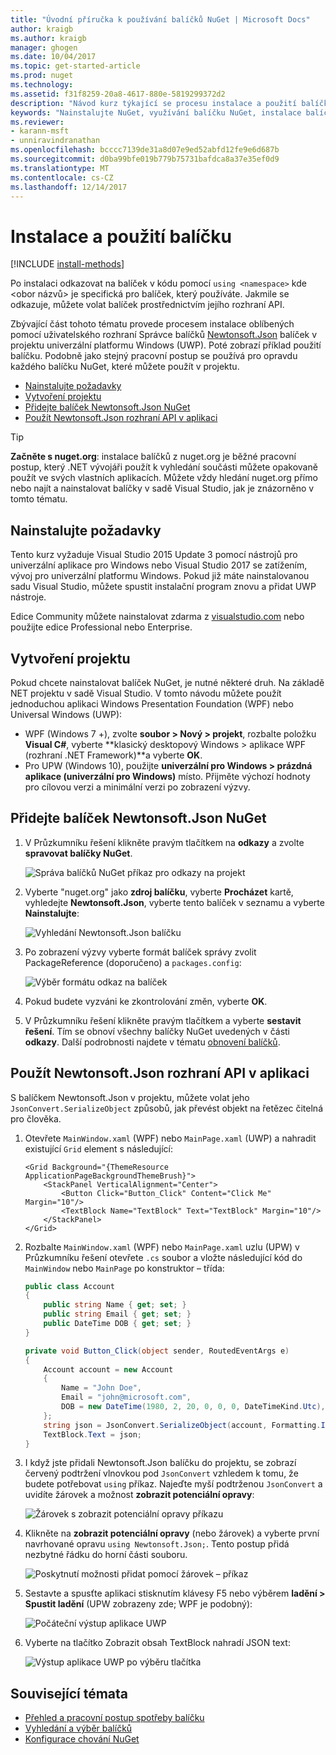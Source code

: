 ```yaml
---
title: "Úvodní příručka k používání balíčků NuGet | Microsoft Docs"
author: kraigb
ms.author: kraigb
manager: ghogen
ms.date: 10/04/2017
ms.topic: get-started-article
ms.prod: nuget
ms.technology: 
ms.assetid: f31f8259-20a8-4617-880e-5819299372d2
description: "Návod kurz týkající se procesu instalace a použití balíčku NuGet v projektu."
keywords: "Nainstalujte NuGet, využívání balíčku NuGet, instalace balíčků NuGet, odkazů na balíček NuGet, pomocí balíčků NuGet"
ms.reviewer:
- karann-msft
- unniravindranathan
ms.openlocfilehash: bcccc7139de31a8d07e9ed52abfd12fe9e6d687b
ms.sourcegitcommit: d0ba99bfe019b779b75731bafdca8a37e35ef0d9
ms.translationtype: MT
ms.contentlocale: cs-CZ
ms.lasthandoff: 12/14/2017
---
```

# <a name="install-and-use-a-package"></a>Instalace a použití balíčku

[!INCLUDE [install-methods](../includes/install-methods.md)]

Po instalaci odkazovat na balíček v kódu pomocí `using <namespace>` kde \<obor názvů\> je specifická pro balíček, který používáte. Jakmile se odkazuje, můžete volat balíček prostřednictvím jejího rozhraní API.

Zbývající část tohoto tématu provede procesem instalace oblíbených pomocí uživatelského rozhraní Správce balíčků [Newtonsoft.Json](https://www.nuget.org/packages/Newtonsoft.Json/) balíček v projektu univerzální platformu Windows (UWP). Poté zobrazí příklad použití balíčku. Podobně jako stejný pracovní postup se používá pro opravdu každého balíčku NuGet, které můžete použít v projektu.

- [Nainstalujte požadavky](#install-pre-requisites)
- [Vytvoření projektu](#create-a-project)
- [Přidejte balíček Newtonsoft.Json NuGet](#add-the-newtonsoftjson-nuget-package)
- [Použít Newtonsoft.Json rozhraní API v aplikaci](#use-the-newtonsoftjson-api-in-the-app)

> [!Tip]
> **Začněte s nuget.org**: instalace balíčků z nuget.org je běžné pracovní postup, který .NET vývojáři použít k vyhledání součásti můžete opakovaně použít ve svých vlastních aplikacích. Můžete vždy hledání nuget.org přímo nebo najít a nainstalovat balíčky v sadě Visual Studio, jak je znázorněno v tomto tématu.

## <a name="install-pre-requisites"></a>Nainstalujte požadavky

Tento kurz vyžaduje Visual Studio 2015 Update 3 pomocí nástrojů pro univerzální aplikace pro Windows nebo Visual Studio 2017 se zatížením, vývoj pro univerzální platformu Windows. Pokud již máte nainstalovanou sadu Visual Studio, můžete spustit instalační program znovu a přidat UWP nástroje.

Edice Community můžete nainstalovat zdarma z [visualstudio.com](https://www.visualstudio.com/) nebo použijte edice Professional nebo Enterprise. 

## <a name="create-a-project"></a>Vytvoření projektu

Pokud chcete nainstalovat balíček NuGet, je nutné některé druh. Na základě NET projektu v sadě Visual Studio. V tomto návodu můžete použít jednoduchou aplikaci Windows Presentation Foundation (WPF) nebo Universal Windows (UWP):

- WPF (Windows 7 +), zvolte **soubor > Nový > projekt**, rozbalte položku **Visual C#**, vyberte **klasický desktopový Windows > aplikace WPF (rozhraní .NET Framework)**a vyberte **OK**.
- Pro UPW (Windows 10), použijte **univerzální pro Windows > prázdná aplikace (univerzální pro Windows)** místo. Přijměte výchozí hodnoty pro cílovou verzi a minimální verzi po zobrazení výzvy.

## <a name="add-the-newtonsoftjson-nuget-package"></a>Přidejte balíček Newtonsoft.Json NuGet

1. V Průzkumníku řešení klikněte pravým tlačítkem na **odkazy** a zvolte **spravovat balíčky NuGet**.

    ![Správa balíčků NuGet příkaz pro odkazy na projekt](media/QS_Use-02-ManageNuGetPackages.png)

1. Vyberte "nuget.org" jako **zdroj balíčku**, vyberte **Procházet** kartě, vyhledejte **Newtonsoft.Json**, vyberte tento balíček v seznamu a vyberte  **Nainstalujte**:

    ![Vyhledání Newtonsoft.Json balíčku](media/QS_Use-03-NewtonsoftJson.png)

1. Po zobrazení výzvy vyberte formát balíček správy zvolit PackageReference (doporučeno) a `packages.config`:

    ![Výběr formátu odkaz na balíček](media/QS_Use-03b-SelectFormat.png)

1. Pokud budete vyzváni ke zkontrolování změn, vyberte **OK**.

1. V Průzkumníku řešení klikněte pravým tlačítkem a vyberte **sestavit řešení**. Tím se obnoví všechny balíčky NuGet uvedených v části **odkazy**. Další podrobnosti najdete v tématu [obnovení balíčků](../consume-packages/package-restore.md).

## <a name="use-the-newtonsoftjson-api-in-the-app"></a>Použít Newtonsoft.Json rozhraní API v aplikaci

S balíčkem Newtonsoft.Json v projektu, můžete volat jeho `JsonConvert.SerializeObject` způsobů, jak převést objekt na řetězec čitelná pro člověka.

1. Otevřete `MainWindow.xaml` (WPF) nebo `MainPage.xaml` (UWP) a nahradit existující `Grid` element s následující:

    ```xaml
    <Grid Background="{ThemeResource ApplicationPageBackgroundThemeBrush}">
        <StackPanel VerticalAlignment="Center">
            <Button Click="Button_Click" Content="Click Me" Margin="10"/>
            <TextBlock Name="TextBlock" Text="TextBlock" Margin="10"/>
        </StackPanel>
    </Grid>
    ```

1. Rozbalte `MainWindow.xaml` (WPF) nebo `MainPage.xaml` uzlu (UPW) v Průzkumníku řešení otevřete `.cs` soubor a vložte následující kód do `MainWindow` nebo `MainPage` po konstruktor – třída:

    ```cs
    public class Account
    {
        public string Name { get; set; }
        public string Email { get; set; }
        public DateTime DOB { get; set; }
    }

    private void Button_Click(object sender, RoutedEventArgs e)
    {
        Account account = new Account
        {
            Name = "John Doe",
            Email = "john@microsoft.com",
            DOB = new DateTime(1980, 2, 20, 0, 0, 0, DateTimeKind.Utc),
        };
        string json = JsonConvert.SerializeObject(account, Formatting.Indented);
        TextBlock.Text = json;
    }
    ```

1. I když jste přidali Newtonsoft.Json balíčku do projektu, se zobrazí červený podtržení vlnovkou pod `JsonConvert` vzhledem k tomu, že budete potřebovat `using` příkaz. Najeďte myší podtrženou `JsonConvert` a uvidíte žárovek a možnost **zobrazit potenciální opravy**:

    ![Žárovek s zobrazit potenciální opravy příkazu](media/QS_Use-04-ShowPotentialFixes.png)


1. Klikněte na **zobrazit potenciální opravy** (nebo žárovek) a vyberte první navrhované opravu `using Newtonsoft.Json;`. Tento postup přidá nezbytné řádku do horní části souboru.

    ![Poskytnutí možnosti přidat pomocí žárovek – příkaz](media/QS_Use-05-AddUsing.png)

1. Sestavte a spusťte aplikaci stisknutím klávesy F5 nebo výběrem **ladění > Spustit ladění** (UPW zobrazeny zde; WPF je podobný):

    ![Počáteční výstup aplikace UWP](media/QS_Use-06-AppStart.png)

1. Vyberte na tlačítko Zobrazit obsah TextBlock nahradí JSON text:

    ![Výstup aplikace UWP po výběru tlačítka](media/QS_Use-07-AppEnd.png)

## <a name="related-topics"></a>Související témata

- [Přehled a pracovní postup spotřeby balíčku](../consume-packages/overview-and-workflow.md)
- [Vyhledání a výběr balíčků](../consume-packages/finding-and-choosing-packages.md)
- [Konfigurace chování NuGet](../consume-packages/configuring-nuget-behavior.md)
